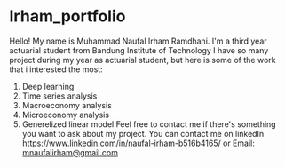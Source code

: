 # Irham_portfolio
Hello! My name is Muhammad Naufal Irham Ramdhani. I'm a third year actuarial student from Bandung Institute of Technology
I have so many project during my year as actuarial student, but here is some of the work that i interested the most:
1. Deep learning
2. Time series analysis
3. Macroeconomy analysis
4. Microeconomy analysis
5. Generelized linear model
Feel free to contact me if there's something you want to ask about my project.
You can contact me on linkedIn https://www.linkedin.com/in/naufal-irham-b516b4165/ or Email: mnaufalirham@gmail.com
